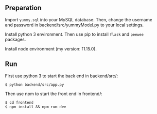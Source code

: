 ## Preparation
Import `yummy.sql` into your MySQL database. Then, change the 
username and password in backend/src/yummyModel.py to your local
settings.

Install python 3 environment. Then use pip to install `flask` 
and `peewee` packages.

Install node environment (my version: 11.15.0).

## Run
First use python 3 to start the back end in backend/src/:
```
$ python backend/src/app.py
```

Then use npm to start the front end in frontend/:
```
$ cd frontend
$ npm install && npm run dev
```
